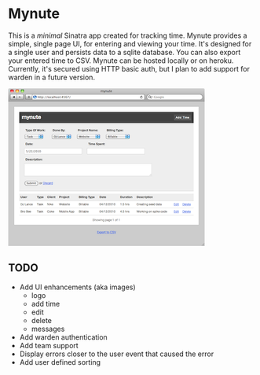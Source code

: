 Mynute
======

This is a _minimal_ Sinatra app created for tracking time.  Mynute provides
a simple, single page UI, for entering and viewing your time.  It's designed for a
single user and persists data to a sqlite database.  You can also export
your entered time to CSV.  Mynute can be hosted locally
or on heroku.  Currently, it's secured using HTTP basic auth, but I plan to
add support for warden in a future version.

![Screenshot of Mynute](http://github.com/ecavazos/mynute/raw/master/public/images/mynute_ss.png)

TODO
----

* Add UI enhancements (aka images)
  * logo
  * add time
  * edit
  * delete
  * messages
* Add warden authentication
* Add team support
* Display errors closer to the user event that caused the error
* Add user defined sorting
